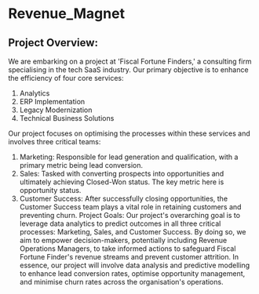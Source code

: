 # Revenue_Magnet

## Project Overview:

We are embarking on a project at 'Fiscal Fortune Finders,' a consulting firm specialising in the tech SaaS industry. Our primary objective is to enhance the efficiency of four core services:
1. Analytics
2. ERP Implementation
3. Legacy Modernization
4. Technical Business Solutions


Our project focuses on optimising the processes within these services and involves three critical teams:
1. Marketing: Responsible for lead generation and qualification, with a primary metric being lead conversion.
2. Sales: Tasked with converting prospects into opportunities and ultimately achieving Closed-Won status. The key metric here is opportunity status.
3. Customer Success: After successfully closing opportunities, the Customer Success team plays a vital role in retaining customers and preventing churn.
Project Goals:
Our project's overarching goal is to leverage data analytics to predict outcomes in all three critical processes: Marketing, Sales, and Customer Success. By doing so, we aim to empower decision-makers, potentially including Revenue Operations Managers, to take informed actions to safeguard Fiscal Fortune Finder's revenue streams and prevent customer attrition.
In essence, our project will involve data analysis and predictive modelling to enhance lead conversion rates, optimise opportunity management, and minimise churn rates across the organisation's operations.

